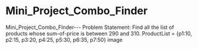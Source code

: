 # Mini_Project_Combo_Finder
Mini_Project_Combo_FInder--- Problem Statement: Find all the list of products whose sum-of-price is between 290 and 310.  ProductList = {p1:10, p2:15, p3:20, p4:25, p5:30, p6:35, p7:50}  image
